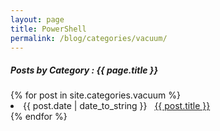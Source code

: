 ```yaml
---
layout: page
title: PowerShell
permalink: /blog/categories/vacuum/
---
```


<h5> Posts by Category : {{ page.title }} </h5>

<div class="card">
{% for post in site.categories.vacuum %}
 <li class="category-posts"><span>{{ post.date | date_to_string }}</span> &nbsp; <a href="{{ post.url }}">{{ post.title }}</a></li>
{% endfor %}
</div>
